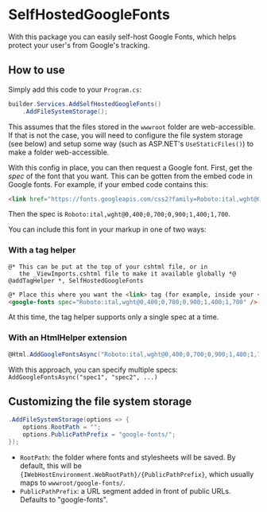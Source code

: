 # SelfHostedGoogleFonts

With this package you can easily self-host Google Fonts, which helps protect your user's from Google's tracking.

## How to use

Simply add this code to your `Program.cs`:

```csharp
builder.Services.AddSelfHostedGoogleFonts()
    .AddFileSystemStorage();
```

This assumes that the files stored in the `wwwroot` folder are web-accessible. If that is not the case, you will need to configure the file system storage (see below) and setup some way (such as ASP.NET's `UseStaticFiles()`) to make a folder web-accessible.

With this config in place, you can then request a Google font. First, get the _spec_ of the font that you want. This can be gotten from the embed code in Google fonts. For example, if your embed code contains this:

```html
<link href="https://fonts.googleapis.com/css2?family=Roboto:ital,wght@0,400;0,700;0,900;1,400;1,700&display=swap" rel="stylesheet">
```

Then the spec is `Roboto:ital,wght@0,400;0,700;0,900;1,400;1,700`.

You can include this font in your markup in one of two ways:

### With a tag helper

```
@* This can be put at the top of your cshtml file, or in 
   the _ViewImports.cshtml file to make it available globally *@
@addTagHelper *, SelfHostedGoogleFonts
```
```html
@* Place this where you want the <link> tag (for example, inside your <head>) *@
<google-fonts spec="Roboto:ital,wght@0,400;0,700;0,900;1,400;1,700" />
```

At this time, the tag helper supports only a single spec at a time.

### With an HtmlHelper extension

```csharp
@Html.AddGoogleFontsAsync("Roboto:ital,wght@0,400;0,700;0,900;1,400;1,700")
```

With this approach, you can specify multiple specs: `AddGoogleFontsAsync("spec1", "spec2", ...)`

## Customizing the file system storage

```csharp
.AddFileSystemStorage(options => {
    options.RootPath = "";
    options.PublicPathPrefix = "google-fonts/";
});
```

- `RootPath`: the folder where fonts and stylesheets will be saved. By default, this will be `{IWebHostEnvironment.WebRootPath}/{PublicPathPrefix}`, which usually maps to `wwwroot/google-fonts/`.
- `PublicPathPrefix`: a URL segment added in front of public URLs. Defaults to "google-fonts".